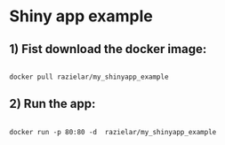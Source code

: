 # Shiny app example

## 1) Fist download the docker image:

```{r}

docker pull razielar/my_shinyapp_example     

```

## 2) Run the app:

```{r}

docker run -p 80:80 -d  razielar/my_shinyapp_example     

```
